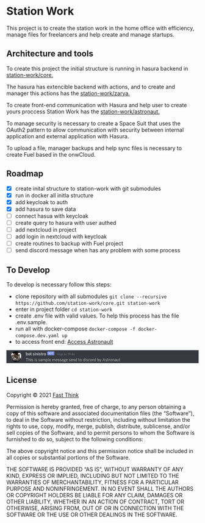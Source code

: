 # Station Work

This project is to create the station work in the home office with efficiency, manage files for freelancers and help create and manage startups.

## Architecture and tools

To create this project the initial structure is running in hasura backend in [station-work/core.](https://github.com/station-work/core)

The hasura has extencible backend with actions, and to create and manager this actions has the [station-work/zarya.](https://github.com/station-work/zarya)

To create front-end communication with Hasura and help user to create yours proccess Station Work has the [station-work/astronaut.](https://github.com/station-work/astronaut)

To manage security is necessary to create a Space Suit that uses the OAuth2 pattern to allow communication with security between internal application and external application with Hasura.

To upload a file, manager backups and help sync files is necessary to create Fuel based in the onwCloud.

## Roadmap

- [x] create inital structure to station-work with git submodules
- [x] run in docker all initla structure
- [x] add keycloak to auth 
- [x] add hasura to save data
- [ ] connect hasua with keycloak
- [ ] create query to hasura with user authed
- [ ] add nextcloud in project
- [ ] add login in nextcloud with keycloak
- [ ] create routines to backup with Fuel project
- [ ] send discord message when has any problem with some process

## To Develop

To develop is necessary follow this steps:

- clone repository with all submodules `git clone --recursive https://github.com/station-work/core.git station-work`
- enter in project folder `cd station-work`
- create .env file with valid values. To help this process has the file .env.sample.
- run all with docker-compose `docker-compose -f docker-compose.dev.yaml up`
- to access front end: [Access Astronault](http://localhost:3000)

![Screenshot bot message](https://raw.githubusercontent.com/station-work/core/main/bot.png "Screenshot bot message")

## License

Copyright © 2021 [Fast Think](https://github.com/fast-think)

Permission is hereby granted, free of charge, to any person obtaining a copy of this software and associated documentation files (the “Software”), to deal in the Software without restriction, including without limitation the rights to use, copy, modify, merge, publish, distribute, sublicense, and/or sell copies of the Software, and to permit persons to whom the Software is furnished to do so, subject to the following conditions:

The above copyright notice and this permission notice shall be included in all copies or substantial portions of the Software.

THE SOFTWARE IS PROVIDED “AS IS”, WITHOUT WARRANTY OF ANY KIND, EXPRESS OR IMPLIED, INCLUDING BUT NOT LIMITED TO THE WARRANTIES OF MERCHANTABILITY, FITNESS FOR A PARTICULAR PURPOSE AND NONINFRINGEMENT. IN NO EVENT SHALL THE AUTHORS OR COPYRIGHT HOLDERS BE LIABLE FOR ANY CLAIM, DAMAGES OR OTHER LIABILITY, WHETHER IN AN ACTION OF CONTRACT, TORT OR OTHERWISE, ARISING FROM, OUT OF OR IN CONNECTION WITH THE SOFTWARE OR THE USE OR OTHER DEALINGS IN THE SOFTWARE.
